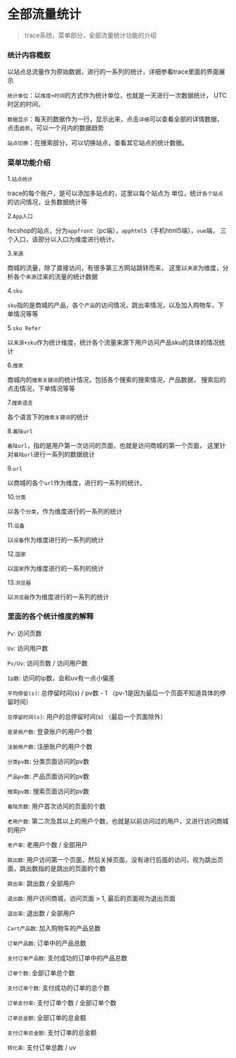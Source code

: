 全部流量统计
===========

> trace系统，菜单部分，全部流量统计功能的介绍

### 统计内容概叙

以站点总流量作为原始数据，进行的一系列的统计，详细参看trace里面的界面展示

`统计单位`：以`维度+时间`的方式作为统计单位，也就是一天进行一次数据统计，
UTC时区的时间，

`数据显示`：每天的数据作为一行，显示出来，点击`详细`可以查看全部的详情数据，
点击`趋势`，可以一个月内的数据趋势

`站点切换`：在搜索部分，可以切换站点，查看其它站点的统计数据。

### 菜单功能介绍

1.`站点统计`

trace的每个账户，是可以添加多站点的，这里以每个站点为
单位，统计`各个站点`的访问情况，业务数据统计等


2.`App入口`

fecshop的站点，分为`appfront`（pc端），`apphtml5`（手机html5端），`vue`端，
三个入口，该部分以入口为维度进行统计。


3.`来源`

商城的流量，除了直接访问，有很多第三方网站跳转而来，
这里以`来源`为维度，分析各个`来源`过来的流量的统计数据

4.`sku`

`sku`指的是商城的产品，各个`产品`的访问情况，跳出率情况，以及加入购物车，下单情况等等

5.`sku Refer`

以`来源+sku`作为统计维度，统计各个流量来源下用户访问产品sku的具体的情况统计

6.`搜索`

商城内的`搜索关键词`的统计情况，包括各个搜索的搜索情况，产品数据，
搜索后的点击情况，下单情况等等

7.`搜索语言`

各个语言下的`搜索关键词`的统计


8.`着陆url`

`着陆url`，指的是用户第一次访问的页面，也就是访问商城的第一个页面，
这里针对`着陆url`进行一系列的数据统计


9.`url`

以商城的各个`url`作为维度，进行的一系列的统计。

10.`分类`

以各个`分类`，作为维度进行的一系列的统计

11.`设备`

以`设备`作为维度进行的一系列的统计

12.`国家`

以`国家`作为维度进行的一系列的统计

13.`浏览器`

以`浏览器`作为维度进行的一系列的统计


### 里面的各个统计维度的解释

`Pv`: 访问页数

`Uv`: 访问用户数

`Pv/Uv`: 访问页数 / 访问用户数

`Ip数`: 访问的ip数，会和uv有一点小偏差

`平均停留(s)`: 总停留时间(s) / pv数 - 1  （pv-1是因为最后一个页面不知道具体的停留时间）

`总停留时间(s)`: 用户的总停留时间(s)  （最后一个页面除外）

`登录用户数`: 登录账户的用户个数

`注册用户数`: 注册账户的用户个数

`分类pv数`: 分类页面访问的pv数

`产品pv数`: 产品页面访问的pv数

`搜索pv数`: 搜索页面访问的pv数

`着陆页数`: 用户首次访问的页面的个数

`老用户数`: 第二次及其以上的用户个数，也就是以前访问过的用户，又进行访问商城的用户

`老户率`: 老用户个数 / 全部用户

`跳出数`: 用户访问第一个页面，然后关掉页面，没有进行后面的访问，视为跳出页面，跳出数指的是跳出的页面的个数

`跳出率`: 跳出数 / 全部用户

`退出数`: 用户访问商城，访问页面 > 1, 最后的页面视为退出页面

`退出率`: 退出数 / 全部用户


`Cart产品数`: 加入购物车的产品总数

`订单产品数`: 订单中的产品总数

`支付订单产品数`: 支付成功的订单中的产品总数

`订单个数`: 全部订单总个数

`支付订单个数`: 支付成功的订单的总个数

`订单支付率`: 支付订单个数 / 全部订单个数

`订单总金额`: 全部订单的总金额

`支付订单总金额`: 支付订单的总金额

`转化率`: 支付订单总数 / uv



















